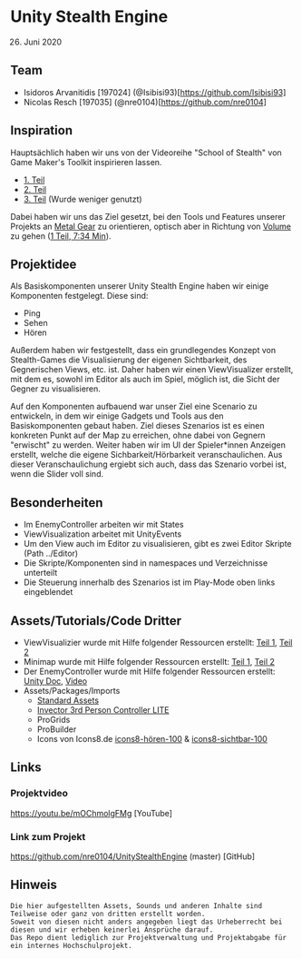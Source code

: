 # Unity Stealth Engine
26. Juni 2020

## Team
 - Isidoros Arvanitidis [197024] (@Isibisi93)[https://github.com/Isibisi93]
 - Nicolas Resch [197035] (@nre0104)[https://github.com/nre0104]

## Inspiration
Hauptsächlich haben wir uns von der Videoreihe "School of Stealth" von Game Maker's Toolkit inspirieren lassen.
 - [1. Teil](https://www.youtube.com/watch?v=Ay-5g36oFfc)
 - [2. Teil](https://www.youtube.com/watch?v=QLWC081dDpc&t=12s)
 - [3. Teil](https://www.youtube.com/watch?v=uF6c8KJuuEk) (Wurde weniger genutzt)

Dabei haben wir uns das Ziel gesetzt, bei den Tools und Features unserer Projekts an [Metal Gear](https://en.wikipedia.org/wiki/Metal_Gear) zu orientieren, 
optisch aber in Richtung von [Volume](https://en.wikipedia.org/wiki/Volume_(video_game)) zu gehen ([1 Teil, 7:34 Min](https://youtu.be/Ay-5g36oFfc?t=454)).

## Projektidee
Als Basiskomponenten unserer Unity Stealth Engine haben wir einige Komponenten festgelegt. 
Diese sind:
 - Ping
 - Sehen
 - Hören

Außerdem haben wir festgestellt, dass ein grundlegendes Konzept von Stealth-Games die Visualisierung der eigenen Sichtbarkeit, des Gegnerischen Views, etc. ist.
Daher haben wir einen ViewVisualizer erstellt, mit dem es, sowohl im Editor als auch im Spiel, möglich ist, die Sicht der Gegner zu visualisieren.

Auf den Komponenten aufbauend war unser Ziel eine Scenario zu entwickeln, in dem wir einige Gadgets und Tools aus den Basiskomponenten gebaut haben.
Ziel dieses Szenarios ist es einen konkreten Punkt auf der Map zu erreichen, ohne dabei von Gegnern "erwischt" zu werden.
Weiter haben wir im UI der Spieler*innen Anzeigen erstellt, welche die eigene Sichbarkeit/Hörbarkeit veranschaulichen. 
Aus dieser Veranschaulichung ergiebt sich auch, dass das Szenario vorbei ist, wenn die Slider voll sind.

## Besonderheiten
 - Im EnemyController arbeiten wir mit States
 - ViewVisualization arbeitet mit UnityEvents
 - Um den View auch im Editor zu visualisieren, gibt es zwei Editor Skripte (Path ../Editor)
 - Die Skripte/Komponenten sind in namespaces und Verzeichnisse unterteilt
 - Die Steuerung innerhalb des Szenarios ist im Play-Mode oben links eingeblendet

## Assets/Tutorials/Code Dritter
 - ViewVisualizier wurde mit Hilfe folgender Ressourcen erstellt:
	[Teil 1](https://www.youtube.com/watch?v=rQG9aUWarwE),
	[Teil 2](https://www.youtube.com/watch?v=73Dc5JTCmKI)
 - Minimap wurde mit Hilfe folgender Ressourcen erstellt:
	[Teil 1](https://www.youtube.com/watch?v=kWhOMJMihC0),
	[Teil 2](https://www.youtube.com/watch?v=TOygeraCrEQ)
 - Der EnemyController wurde mit Hilfe folgender Ressourcen erstellt:
	[Unity Doc](https://docs.unity3d.com/Manual/nav-AgentPatrol.html),
	[Video](https://www.youtube.com/watch?v=db0KWYaWfeM)
 - Assets/Packages/Imports
	- [Standard Assets](https://assetstore.unity.com/packages/essentials/asset-packs/standard-assets-for-unity-2017-3-32351)
	- [Invector 3rd Person Controller LITE](https://assetstore.unity.com/packages/tools/utilities/third-person-controller-basic-locomotion-free-82048)
	- ProGrids
	- ProBuilder
	- Icons von Icons8.de [icons8-hören-100](https://img.icons8.com/officel/16/000000/hearing.png) & [icons8-sichtbar-100](https://img.icons8.com/officel/16/000000/visible.png)

## Links
### Projektvideo
https://youtu.be/mOChmolgFMg [YouTube]

### Link zum Projekt
https://github.com/nre0104/UnityStealthEngine (master) [GitHub]

## Hinweis
	Die hier aufgestellten Assets, Sounds und anderen Inhalte sind Teilweise oder ganz von dritten erstellt worden. 
	Soweit von diesen nicht anders angegeben liegt das Urheberrecht bei diesen und wir erheben keinerlei Ansprüche darauf. 
	Das Repo dient lediglich zur Projektverwaltung und Projektabgabe für ein internes Hochschulprojekt.